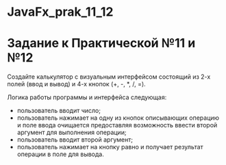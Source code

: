 # JavaFx_prak_11_12
# Задание к Практической №11 и №12

Создайте калькулятор с визуальным интерфейсом состоящий из 2-х полей (ввод и вывод) и 4-х кнопок (+, -, *, /, =).

Логика работы программы и интерфейса следующая:
- пользователь вводит число;
- пользователь нажимает на одну из кнопок описывающих операцию и поле ввода очищается предоставляя возможность ввести второй аргумент для выполнения операции;
- пользователь вводит второй аргумент; 
- пользователь нажимает на кнопку равно и получает результат операции в поле для вывода.
